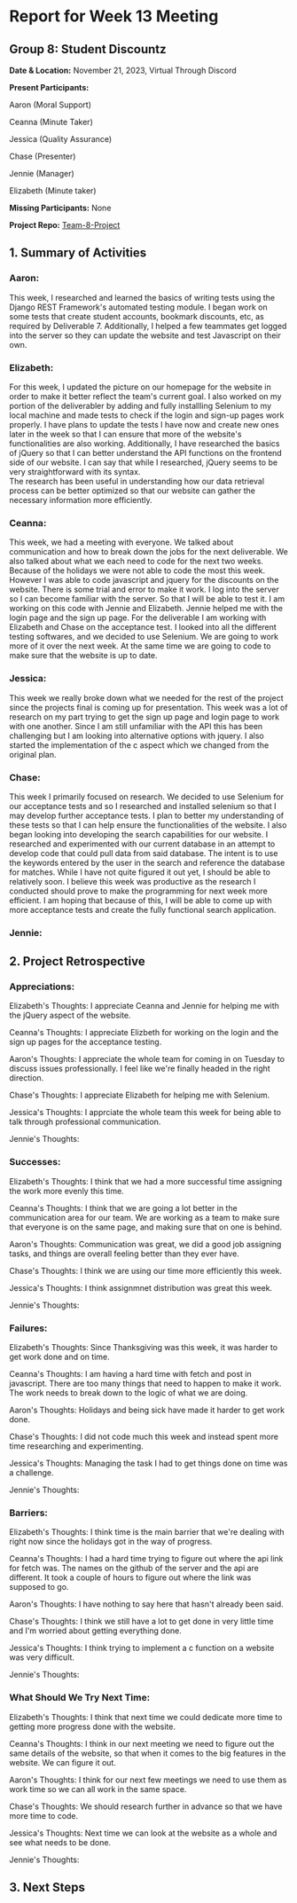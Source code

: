 # Report for Week 13 Meeting

## Group 8: Student Discountz

**Date & Location:** November 21, 2023, Virtual Through Discord

**Present Participants:**

Aaron (Moral Support)

Ceanna (Minute Taker) 

Jessica (Quality Assurance)

Chase (Presenter)

Jennie (Manager)

Elizabeth (Minute taker)

**Missing Participants:** None 

**Project Repo:** [Team-8-Project](https://github.com/aaronr7734/team-8-project "Our Repository")

## 1. Summary of Activities

### **Aaron**:
This week, I researched and learned the basics of writing tests using the Django REST Framework's automated testing module. I began work on some tests that create student accounts, bookmark discounts, etc, as required by Deliverable 7. Additionally, I helped a few teammates get logged into the server so they can update the website and test Javascript on their own.

### **Elizabeth**: 
For this week, I updated the picture on our homepage for the website in order to make it better reflect the team's current goal. I also worked on my portion of the deliverabler by adding and fully installling Selenium to my local machine and made tests to check if the login and sign-up pages work properly. I have plans to update the tests I have now and create new ones later in the week so that I can ensure that more of the website's functionalities are also working. Additionally, I have researched the basics of jQuery so that I can better understand the API functions on the frontend side of our website. I can say that while I researched, jQuery seems to be very straightforward with its syntax.\
The research has been useful in understanding how our data retrieval process can be better optimized so that our website can gather the necessary information more efficiently.


### **Ceanna**:
This week, we had a meeting with everyone. We talked about communication and how to break down the jobs for the next deliverable. We also talked about what we each need to code for the next two weeks. Because of the holidays we were not able to code the most this week. However I was able to code javascript and jquery for the discounts on the website. There is some trial and error to make it work. I log into the server so I can become familiar with the server. So that I will be able to test it. I am working on this code with Jennie and Elizabeth. Jennie helped me with the login page and the sign up page. For the deliverable I am working with Elizabeth and Chase on the acceptance test. I looked into all the different testing softwares, and we decided to use Selenium. We are going to work more of it over the next week. At the same time we are going to code to make sure that the website is up to date. 


### **Jessica**: 
This week we really broke down what we needed for the rest of the project since the projects final is coming up for presentation. This week was a lot of research on my part trying to get the sign up page and login page to work with one another. Since I am still unfamiliar with the API this has been challenging but I am looking into alternative options with jquery. I also started the implementation of the c aspect which we changed from the original plan.

### **Chase**:
This week I primarily focused on research. We decided to use Selenium for our acceptance tests and so I researched and installed selenium so that I may develop further acceptance tests. I plan to better my understanding of these tests so that I can help ensure the functionalities of the website. I also began looking into developing the search capabilities for our website. I researched and experimented with our current database in an attempt to develop code that could pull data from said database. The intent is to use the keywords entered by the user in the search and reference the database for matches. While I have not quite figured it out yet, I should be able to relatively soon. I believe this week was productive as the research I conducted should prove to make the programming for next week more efficient. I am hoping that because of this, I will be able to come up with more acceptance tests and create the fully functional search application.


### **Jennie**: 


## 2. Project Retrospective
### **Appreciations**: 

   Elizabeth's Thoughts: I appreciate Ceanna and Jennie for helping me with the jQuery aspect of the website.
   
   
   Ceanna's Thoughts: I appreciate Elizbeth for working on the login and the sign up pages for the acceptance testing. 
   

   Aaron's Thoughts: I appreciate the whole team for coming in on Tuesday to discuss issues professionally. I feel like we're finally headed in the right direction.
   

   Chase's Thoughts: I appreciate Elizabeth for helping me with Selenium.
   
   
   Jessica's Thoughts: I apprciate the whole team this week for being able to talk through professional communication.
   
   
   Jennie's Thoughts: 

   
### **Successes**: 

   Elizabeth's Thoughts: I think that we had a more successful time assigning the work more evenly this time.
   
   
   Ceanna's Thoughts: I think that we are going a lot better in the communication area for our team. We are working as a team to make sure that everyone is on the same page, and making sure that on one is behind. 
   

   Aaron's Thoughts: Communication was great, we did a good job assigning tasks, and things are overall feeling better than they ever have.
   

   Chase's Thoughts: I think we are using our time more efficiently this week.
   
   
   Jessica's Thoughts: I think assignmnet distribution was great this week.
   
   
   Jennie's Thoughts: 
   
### **Failures**: 

   Elizabeth's Thoughts: Since Thanksgiving was this week, it was harder to get work done and on time.
   
   
   Ceanna's Thoughts: I am having a hard time with fetch and post in javascript. There are too many things that need to happen to make it work. The work needs to break down to the logic of what we are doing.
   

   Aaron's Thoughts: Holidays and being sick have made it harder to get work done.
   

   Chase's Thoughts: I did not code much this week and instead spent more time researching and experimenting.
   
   
   Jessica's Thoughts: Managing the task I had to get things done on time was a challenge.
   
   
   Jennie's Thoughts: 
   
   
### **Barriers**: 
  
   Elizabeth's Thoughts: I think time is the main barrier that we're dealing with right now since the holidays got in the way of progress.
   
   
   Ceanna's Thoughts: I had a hard time trying to figure out where the api link for fetch was. The names on the github of the server and the api are different. It took a couple of hours to figure out where the link was supposed to go.
   

   Aaron's Thoughts: I have nothing to say here that hasn't already been said.
   

   Chase's Thoughts: I think we still have a lot to get done in very little time and I'm worried about getting everything done.
   
   
   Jessica's Thoughts: I think trying to implement a c function on a website was very difficult.
   
   
   Jennie's Thoughts: 
   
   
### **What Should We Try Next Time**: 
  
   Elizabeth's Thoughts: I think that next time we could dedicate more time to getting more progress done with the website.
   
   
   Ceanna's Thoughts: I think in our next meeting we need to figure out the same details of the website, so that when it comes to the big features in the website. We can figure it out.
   

   Aaron's Thoughts: I think for our next few meetings we need to use them as work time so we can all work in the same space.
   

   Chase's Thoughts: We should research further in advance so that we have more time to code.
   
   
   Jessica's Thoughts: Next time we can look at the website as a whole and see what needs to be done.
   
   
   Jennie's Thoughts: 
   
   
## 3. Next Steps
